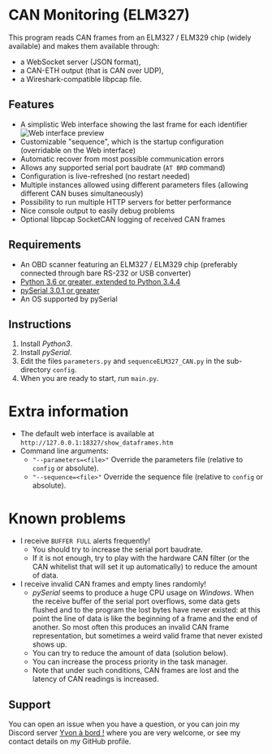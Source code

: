 # CAN Monitoring (ELM327)
This program reads CAN frames from an ELM327 / ELM329 chip (widely available) and makes them available through:
- a WebSocket server (JSON format),
- a CAN-ETH output (that is CAN over UDP),
- a Wireshark-compatible libpcap file.

## Features
- A simplistic Web interface showing the last frame for each identifier  
    ![Web interface preview](https://cdn.discordapp.com/attachments/611966770135433216/611967744803340289/unknown.png)
- Customizable "sequence", which is the startup configuration (overridable on the Web interface)
- Automatic recover from most possible communication errors
- Allows any supported serial port baudrate (`AT BRD` command)
- Configuration is live-refreshed (no restart needed)
- Multiple instances allowed using different parameters files (allowing different CAN buses simultaneously)
- Possibility to run multiple HTTP servers for better performance
- Nice console output to easily debug problems
- Optional libpcap SocketCAN logging of received CAN frames

## Requirements
- An OBD scanner featuring an ELM327 / ELM329 chip (preferably connected through bare RS-232 or USB converter)
- [Python 3.6 or greater, extended to Python 3.4.4](https://www.python.org/downloads/)
- [pySerial 3.0.1 or greater](https://github.com/pyserial/pyserial)
- An OS supported by pySerial

## Instructions
1. Install *Python3*.
1. Install *pySerial*.
1. Edit the files `parameters.py` and `sequenceELM327_CAN.py` in the sub-directory `config`.
1. When you are ready to start, run `main.py`.

# Extra information
- The default web interface is available at `http://127.0.0.1:18327/show_dataframes.htm`
- Command line arguments:
    - `"--parameters=<file>"` Override the parameters file (relative to `config` or absolute).
    - `"--sequence=<file>"` Override the sequence file (relative to `config` or absolute).

# Known problems
- I receive `BUFFER FULL` alerts frequently!
    - You should try to increase the serial port baudrate.
    - If it is not enough, try to play with the hardware CAN filter (or the CAN whitelist that will set it up automatically) to reduce the amount of data.
- I receive invalid CAN frames and empty lines randomly!
    - *pySerial* seems to produce a huge CPU usage on *Windows*. When the receive buffer of the serial port overflows, some data gets flushed and to the program the lost bytes have never existed: at this point the line of data is like the beginning of a frame and the end of another. So most often this produces an invalid CAN frame representation, but sometimes a weird valid frame that never existed shows up.
    - You can try to reduce the amount of data (solution below).
    - You can increase the process priority in the task manager.
    - Note that under such conditions, CAN frames are lost and the latency of CAN readings is increased.

## Support
You can open an issue when you have a question, or you can join my Discord server [Yvon à bord !](https://discord.gg/pDasWGC) where you are very welcome, or see my contact details on my GitHub profile.
